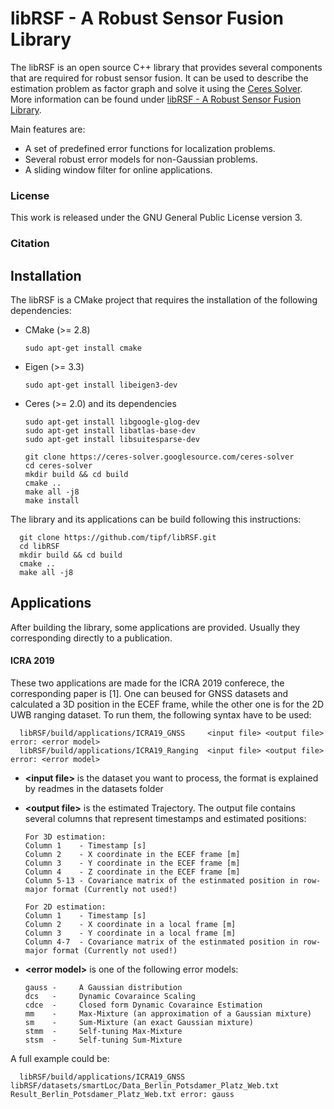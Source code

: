 # libRSF - A Robust Sensor Fusion Library

The libRSF is an open source C++ library that provides several components that are required for robust sensor fusion. It can be used to describe the estimation problem as factor graph and solve it using the [Ceres Solver](http://ceres-solver.org//).
More information can be found under [libRSF - A Robust Sensor Fusion Library](https://www.tu-chemnitz.de/etit/proaut/libRSF).

Main features are:
- A set of predefined error functions for localization problems.
- Several robust error models for non-Gaussian problems.
- A sliding window filter for online applications.

### License

This work is released under the GNU General Public License version 3.

### Citation


## Installation

The libRSF is a CMake project that requires the installation of the following dependencies:

- CMake (>= 2.8)

      sudo apt-get install cmake
      
- Eigen (>= 3.3)

      sudo apt-get install libeigen3-dev
      
- Ceres (>= 2.0) and its dependencies

      sudo apt-get install libgoogle-glog-dev
      sudo apt-get install libatlas-base-dev
      sudo apt-get install libsuitesparse-dev
      
      git clone https://ceres-solver.googlesource.com/ceres-solver
      cd ceres-solver
      mkdir build && cd build
      cmake ..
      make all -j8
      make install
      
The library and its applications can be build following this instructions:

      git clone https://github.com/tipf/libRSF.git
      cd libRSF
      mkdir build && cd build
      cmake ..
      make all -j8
      
## Applications
After building the library, some applications are provided. Usually they corresponding directly to a publication.

#### ICRA 2019
These two applications are made for the ICRA 2019 conferece, the corresponding paper is [1].
One can beused for GNSS datasets and calculated a 3D position in the ECEF frame, while the other one is for the 2D UWB ranging dataset.
To run them, the following syntax have to be used:

      libRSF/build/applications/ICRA19_GNSS     <input file> <output file> error: <error model>
      libRSF/build/applications/ICRA19_Ranging  <input file> <output file> error: <error model>
      
- **\<input file\>** is the dataset you want to process, the format is explained by readmes in the datasets folder
- **\<output file\>** is the estimated Trajectory. The output file contains several columns that represent timestamps and estimated positions:
      
      For 3D estimation:
      Column 1    - Timestamp [s]
      Column 2    - X coordinate in the ECEF frame [m]
      Column 3    - Y coordinate in the ECEF frame [m]
      Column 4    - Z coordinate in the ECEF frame [m]
      Column 5-13 - Covariance matrix of the estinmated position in row-major format (Currently not used!)
      
      For 2D estimation:
      Column 1    - Timestamp [s]
      Column 2    - X coordinate in a local frame [m]
      Column 3    - Y coordinate in a local frame [m]
      Column 4-7  - Covariance matrix of the estinmated position in row-major format (Currently not used!)
      
- **\<error model\>** is one of the following error models:

      gauss -     A Gaussian distribution
      dcs   -     Dynamic Covaraince Scaling
      cdce  -     Closed form Dynamic Covaraince Estimation
      mm    -     Max-Mixture (an approximation of a Gaussian mixture)
      sm    -     Sum-Mixture (an exact Gaussian mixture)
      stmm  -     Self-tuning Max-Mixture
      stsm  -     Self-tuning Sum-Mixture      

A full example could be:

      libRSF/build/applications/ICRA19_GNSS libRSF/datasets/smartLoc/Data_Berlin_Potsdamer_Platz_Web.txt Result_Berlin_Potsdamer_Platz_Web.txt error: gauss
